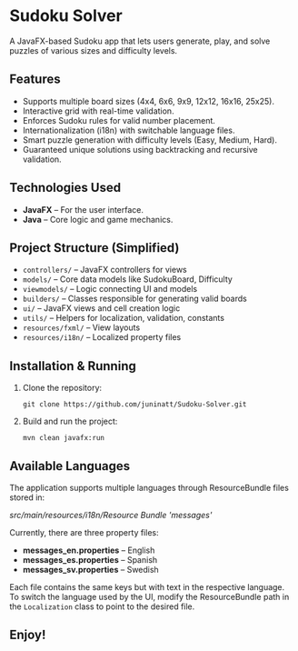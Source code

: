 # Sudoku Solver

A JavaFX-based Sudoku app that lets users generate, play, and solve puzzles of various sizes and difficulty levels.

## Features
- Supports multiple board sizes (4x4, 6x6, 9x9, 12x12, 16x16, 25x25).
- Interactive grid with real-time validation.
- Enforces Sudoku rules for valid number placement.
- Internationalization (i18n) with switchable language files.
- Smart puzzle generation with difficulty levels (Easy, Medium, Hard).
- Guaranteed unique solutions using backtracking and recursive validation.

## Technologies Used
- **JavaFX** – For the user interface.
- **Java** – Core logic and game mechanics.

## Project Structure (Simplified)

- `controllers/` – JavaFX controllers for views
- `models/` – Core data models like SudokuBoard, Difficulty
- `viewmodels/` – Logic connecting UI and models
- `builders/` – Classes responsible for generating valid boards
- `ui/` – JavaFX views and cell creation logic
- `utils/` – Helpers for localization, validation, constants
- `resources/fxml/` – View layouts
- `resources/i18n/` – Localized property files


## Installation & Running
1. Clone the repository:
   ```
   git clone https://github.com/juninatt/Sudoku-Solver.git
   ```

2. Build and run the project:
   ```
   mvn clean javafx:run
   ```

## Available Languages

The application supports multiple languages through ResourceBundle files stored in:
   
   _src/main/resources/i18n/Resource Bundle 'messages'_
   

Currently, there are three property files:
- **messages_en.properties** – English
- **messages_es.properties** – Spanish
- **messages_sv.properties** – Swedish

Each file contains the same keys but with text in the respective language. To switch
the language used by the UI, modify the ResourceBundle path in the `Localization` class
to point to the desired file. 


##  Enjoy! 

